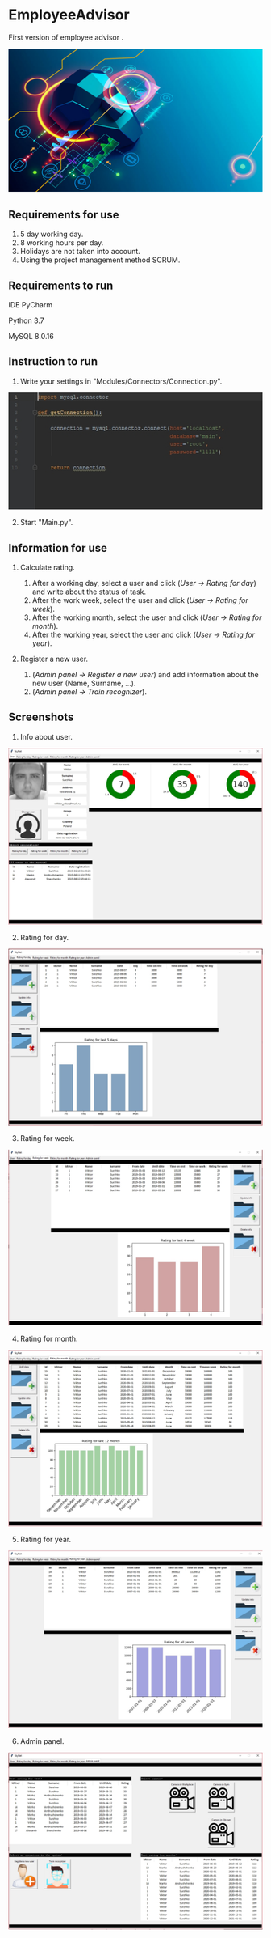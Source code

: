 # EmployeeAdvisor
First version of employee advisor .

![GitHub Logo](/Extra/Promo.jpg)

## Requirements for use
1. 5 day working day.
2. 8 working hours per day.
3. Holidays are not taken into account.
4. Using the project management method SCRUM.

## Requirements to run
IDE PyCharm

Python 3.7

MySQL 8.0.16

## Instruction to run
1. Write your settings in "Modules/Connectors/Connection.py".

![GitHub Logo](/Extra/Connector.jpg)

2. Start "Main.py".

## Information for use
1. Calculate rating.
   1. After a working day, select a user and click (*User -> Rating for day*) and write about the status of task.
   2. After the work week, select the user and click (*User -> Rating for week*).
   3. After the working month, select the user and click (*User -> Rating for month*).
   4. After the working year, select the user and click (*User -> Rating for year*).

2. Register a new user.
   1. (*Admin panel -> Register a new user*) and add information about the new user (Name, Surname, ...).
   2. (*Admin panel -> Train recognizer*). 

## Screenshots
1. Info about user.

![GitHub Logo](/Extra/TabFirst.jpg)

2. Rating for day.

![GitHub Logo](/Extra/TabSecond.jpg)

3. Rating for week.

![GitHub Logo](/Extra/TabThird.jpg)

4. Rating for month.

![GitHub Logo](/Extra/TabFourth.jpg)

5. Rating for year.

![GitHub Logo](/Extra/TabFifth.jpg)

6. Admin panel.

![GitHub Logo](/Extra/AdminPanel.jpg)
